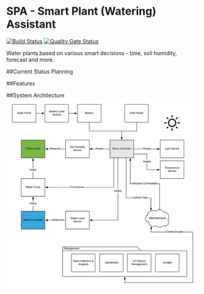 # SPA - Smart Plant (Watering) Assistant
[![Build Status](https://travis-ci.org/Oxydation/SmartPlantWateringAssistant.svg?branch=master)](https://travis-ci.org/Oxydation/SmartPlantWateringAssistant)
[![Quality Gate Status](https://sonarcloud.io/api/project_badges/measure?project=Oxydation_SmartPlantWateringAssistant&metric=alert_status)](https://sonarcloud.io/dashboard?id=Oxydation_SmartPlantWateringAssistant)

Water plants based on various smart decisions - time, soil humidity, forecast and more.

##Current Status
Planning

##Features

##System Architecture
![](images/Overview.png)
